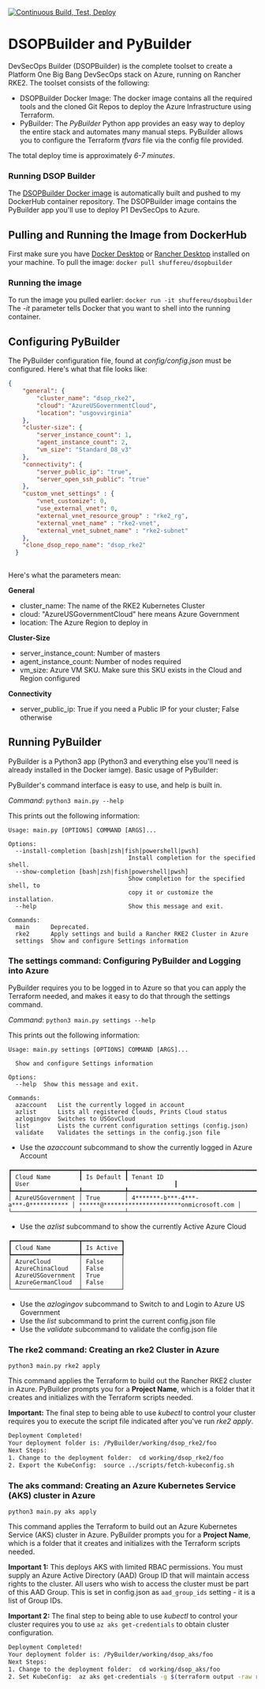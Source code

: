 [![Continuous Build, Test, Deploy](https://github.com/marlinspike/dsopbuilder/actions/workflows/docker-build.yml/badge.svg)](https://github.com/marlinspike/dsopbuilder/actions/workflows/docker-build.yml)

# DSOPBuilder and PyBuilder #

DevSecOps Builder (DSOPBuilder) is the complete toolset to create a Platform One Big Bang DevSecOps stack on Azure, running on Rancher RKE2. The toolset consists of the following:

- DSOPBuilder Docker Image: The docker image contains all the required tools and the cloned Git Repos to deploy the Azure Infrastructure using Terraform.
- PyBuilder: The *PyBuilder* Python app provides an easy way to deploy the entire stack and automates many manual steps. PyBuilder allows you to configure the Terraform _tfvars_ file via the config file provided.

The total deploy time is approximately *6-7 minutes*.

### Running DSOP Builder ###

The [DSOPBuilder Docker image](https://hub.docker.com/r/shuffereu/dsopbuilder) is automatically built and pushed to my DockerHub container repository. The DSOPBuilder image contains the PyBuilder app you'll use to deploy P1 DevSecOps to Azure.

## Pulling and Running the Image from DockerHub ##

First make sure you have [Docker Desktop](https://docs.docker.com/get-docker/) or [Rancher Desktop](https://rancherdesktop.io/) installed on your machine. To pull the image:
`docker pull shuffereu/dsopbuilder`

### Running the image ###

To run the image you pulled earlier:
`docker run -it shuffereu/dsopbuilder`
The *-it* parameter tells Docker that you want to shell into the running container.

## Configuring PyBuilder

The PyBuilder configuration file, found at *config/config.json* must be configured. Here's what that file looks like:

```json
{
    "general": {
        "cluster_name": "dsop_rke2",
        "cloud": "AzureUSGovernmentCloud",
        "location": "usgovvirginia"
    },
    "cluster-size": {
        "server_instance_count": 1,
        "agent_instance_count": 2,
        "vm_size": "Standard_D8_v3"
    },
    "connectivity": {
        "server_public_ip": "true",
        "server_open_ssh_public": "true"
    },
    "custom_vnet_settings" : {
        "vnet_customize": 0,
        "use_external_vnet": 0,
        "external_vnet_resource_group" : "rke2_rg",
        "external_vnet_name" : "rke2-vnet",
        "external_vnet_subnet_name" : "rke2-subnet"
    },
    "clone_dsop_repo_name": "dsop_rke2"
  }
  
```

Here's what the parameters mean:

**General**

- cluster_name: The name of the RKE2 Kubernetes Cluster
- cloud: "AzureUSGovernmentCloud" here means Azure Government
- location: The Azure Region to deploy in

**Cluster-Size**

- server_instance_count: Number of masters
- agent_instance_count: Number of nodes required
- vm_size: Azure VM SKU. Make sure this SKU exists in the Cloud and Region configured

**Connectivity**

- server_public_ip: True if you need a Public IP for your cluster; False otherwise

## Running PyBuilder ##

PyBuilder is a Python3 app (Python3 and everything else you'll need is already installed in the Docker iamge). Basic usage of PyBuilder:

PyBuilder's command interface is easy to use, and help is built in.

*Command*: `python3 main.py --help`

This prints out the following information:

```text
Usage: main.py [OPTIONS] COMMAND [ARGS]...

Options:
  --install-completion [bash|zsh|fish|powershell|pwsh]
                                  Install completion for the specified shell.
  --show-completion [bash|zsh|fish|powershell|pwsh]
                                  Show completion for the specified shell, to
                                  copy it or customize the installation.
  --help                          Show this message and exit.

Commands:
  main      Deprecated.
  rke2      Apply settings and build a Rancher RKE2 Cluster in Azure
  settings  Show and configure Settings information
```

### The settings command: Configuring PyBuilder and Logging into Azure

PyBuilder requires you to be logged in to Azure so that you can apply the Terraform needed, and makes it easy to do that through the settings command. 

*Command*: `python3 main.py settings --help`

This prints out the following information:
```
Usage: main.py settings [OPTIONS] COMMAND [ARGS]...

  Show and configure Settings information

Options:
  --help  Show this message and exit.

Commands:
  azaccount   List the currently logged in account
  azlist      Lists all registered Clouds, Prints Cloud status
  azlogingov  Switches to USGovCloud
  list        Lists the current configuration settings (config.json)
  validate    Validates the settings in the config.json file
```

- Use the *azaccount* subcommand to show the currently logged in Azure Account

```text
┏━━━━━━━━━━━━━━━━━━━┳━━━━━━━━━━━━┳━━━━━━━━━━━━━━━━━━━━━━━━━━━━━━━━━━━━━━┳━━━━━━━━━━━━━━━━━━━━━━━━━━━━━━━━━━━━━━━━━━━━━━┓
┃ Cloud Name        ┃ Is Default ┃ Tenant ID                            ┃ User                                         ┃
┡━━━━━━━━━━━━━━━━━━━╇━━━━━━━━━━━━╇━━━━━━━━━━━━━━━━━━━━━━━━━━━━━━━━━━━━━━╇━━━━━━━━━━━━━━━━━━━━━━━━━━━━━━━━━━━━━━━━━━━━━━┩
│ AzureUSGovernment │ True       │ 4*******-b***-4***-a***-0*********** │ ******@**********************onmicrosoft.com │
└───────────────────┴────────────┴──────────────────────────────────────┴──────────────────────────────────────────────┘
```

- Use the *azlist* subcommand to show the currently Active Azure Cloud

```text
┏━━━━━━━━━━━━━━━━━━━┳━━━━━━━━━━━┓
┃ Cloud Name        ┃ Is Active ┃
┡━━━━━━━━━━━━━━━━━━━╇━━━━━━━━━━━┩
│ AzureCloud        │ False     │
│ AzureChinaCloud   │ False     │
│ AzureUSGovernment │ True      │
│ AzureGermanCloud  │ False     │
└───────────────────┴───────────┘
```

- Use the *azlogingov* subcommand to Switch to and Login to Azure US Government
- Use the *list* subcommand to print the current config.json file
- Use the *validate* subcommand to validate the config.json file


### The rke2 command: Creating an rke2 Cluster in Azure

`python3 main.py rke2 apply`

This command applies the Terraform to build out the Rancher RKE2 cluster in Azure. PyBuilder prompts you for a **Project Name**, which is a folder that it creates and initializes with the Terraform scripts needed.

**Important:** The final step to being able to use *kubectl* to control your cluster requires you to execute the script file indicated after you've run *rke2 apply*.

```bash
Deployment Completed!
Your deployment folder is: /PyBuilder/working/dsop_rke2/foo
Next Steps:
1. Change to the deployment folder:  cd working/dsop_rke2/foo
2. Export the KubeConfig:  source ../scripts/fetch-kubeconfig.sh
```

### The aks command: Creating an Azure Kubernetes Service (AKS) cluster in Azure

`python3 main.py aks apply`

This command applies the Terraform to build out an Azure Kubernetes Service (AKS) cluster in Azure. PyBuilder prompts you for a **Project Name**, which is a folder that it creates and initializes with the Terraform scripts needed.

**Important 1:** This deploys AKS with limited RBAC permissions. You must supply an Azure Active Directory (AAD) Group ID that will maintain access rights to the cluster. All users who wish to access the cluster must be part of this AAD Group. This is set in config.json as `aad_group_ids` setting - it is a list of Group IDs.

**Important 2:** The final step to being able to use *kubectl* to control your cluster requires you to use `az aks get-credentials` to obtain cluster configuration.

```bash
Deployment Completed!
Your deployment folder is: /PyBuilder/working/dsop_aks/foo
Next Steps:
1. Change to the deployment folder:  cd working/dsop_aks/foo
2. Set KubeConfig:  az aks get-credentials -g $(terraform output -raw rg_name) -n $(terraform output -raw aks_cluster_name)
```
